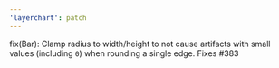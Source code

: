 ```yaml
---
'layerchart': patch
---
```


fix(Bar): Clamp radius to width/height to not cause artifacts with small values (including `0`) when rounding a single edge. Fixes #383
